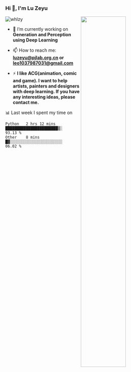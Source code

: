### Hi 👋, I'm Lu Zeyu

<img src="https://komarev.com/ghpvc/?username=whlzy&label=Profile%20views&color=0e75b6&style=flat" alt="whlzy" />
<img align="right" width="53%" src="https://github-readme-stats.vercel.app/api?username=whlzy&show_icons=true">

- 🔭 I’m currently working on **Generation and Perception using Deep Learning**

- 📫 How to reach me: **luzeyu@pjlab.org.cn or leo1037987031@gmail.com**

- ⚡ **I like ACG(animation, comic and game). I want to help artists, painters and designers with deep learning. If you have any interesting ideas, please contact me.**

📊 Last week I spent my time on

<!--START_SECTION:waka-->

```text
Python   2 hrs 12 mins   ███████████████████████▒░   93.13 %
Other    8 mins          █▓░░░░░░░░░░░░░░░░░░░░░░░   06.02 %
```

<!--END_SECTION:waka-->

